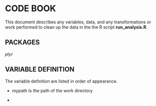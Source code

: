 # CODE BOOK

This document describes any variables, data, and any transformations or work performed to clean up the data in the the R script **run_analysis.R**.

## PACKAGES
*plyr*

## VARIABLE DEFINITION
The variable definition are listed in order of appearance.

* mypath
  Is the path of the work directory

*

